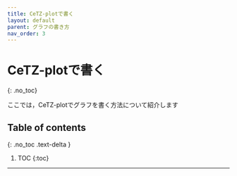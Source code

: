 ```yaml
---
title: CeTZ-plotで書く
layout: default
parent: グラフの書き方
nav_order: 3
---
```


# CeTZ-plotで書く
{: .no_toc}

ここでは，CeTZ-plotでグラフを書く方法について紹介します

## Table of contents
{: .no_toc .text-delta }

1. TOC
{:toc}

---
